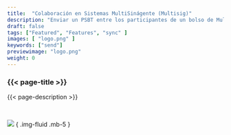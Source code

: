 ```yaml
---
title:  "Colaboración en Sistemas MultiSinágente (Multisig)"
description: "Enviar un PSBT entre los participantes de un bolso de Multisig Multi-participante"
draft: false
tags: ["Featured", "Features", "sync" ]
images: [ "logo.png" ]
keywords: ["send"]
previewimage: "logo.png"
weight: 0
---
```


### {{< page-title >}} 
{{< page-description >}} 

<br>


![](https://raw.githubusercontent.com/andreasgriffin/bitcoin-safe/refs/heads/main/docs/psbt-share.gif)
{ .img-fluid .mb-5 }

